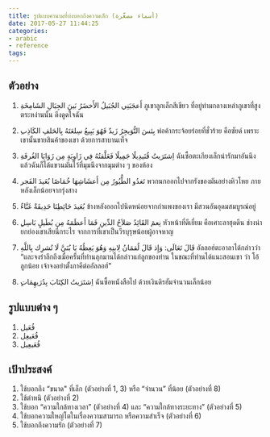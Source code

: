 ```yaml
---
title: รูปแบบคำนามที่บ่งบอกถึงความเล็ก (أسماء مصغَّرة)
date: 2017-05-27 11:44:25
categories:
- arabic
- reference
tags:
---
```

## ตัวอย่าง

1. ِأَعجَبَنِي الجُبَيلُ الأَخضَرُ بَينَ الجِبَالِ الشَامِخَة
ภูเขาลูกเล็กสีเขียว ที่อยู่ท่ามกลางเหล่าภูเขาที่สูงตระหง่านนั้น ดึงดูดใจฉัน

2. ِبِئسَ التُّوَيجِرُ زَيدٌ فَهُوَ يَبِيعُ سِلعَتَهُ بِالحَلفِ الكَاذِب
พ่อค้ากระจ้อยร่อยที่ชั่วร้าย คือซัยด์ เพราะเขานั้นขายสินค้าของเขา ด้วยการสาบานเท็จ

3. ِاِشتَرَيتُ قُنَيدِيلًا جَمِيلًا فَعَلَّقتُهُ فِي زَاوِيَةٍ مِن زَوَايَا الغُرفَة
ฉันซื้อตะเกียงเล็กน่ารักมาอันนึง แล้วฉันก็ได้แขวนมันไว้ที่มุมนึงจากมุมต่าง ๆ ของห้อง

4. ِتَغدُو الطُّيُورُ مِن أَعشَاشِهَا خُمَاصًا بُعَيدَ الفَجر
พวกนกออกไปจากรังของมันอย่างหิวโหย ภายหลังเล็กน้อยจากรุ่งสาง

5. ٌبُعَيدَ حَائِطِنَا حَدِيقَةٌ غَنَّاء
ข้างหลังออกไปนิดหน่อยจากกำแพงของเรา มีสวนอันอุดมสมบูรณ์อยู่

6. ٍنِعمَ القَائِدُ صَلاَحُ الدِّينِ فَمَا أَعظَمَهُ مِن بُطَيلٍ بَاسِل
หัวหน้าที่ดีเยี่ยม คือเศาะลาฮุดดีน ช่างน่ายกย่องเขาเสียนี่กระไร จากการที่เขาเป็นวีรบุรุษน้อยผู้อาจหาญ

7. قَالَ تَعَالَى: وَإِذ قَالَ لُقمَانُ لِابنِهِ وَهُوَ يَعِظُهُ يَا بُنَيَّ لَا تُشرِك بِاللَّهِ
อัลลอฮ์ตะอาลาได้กล่าวว่า “และจงรำลึกถึงเมื่อครั้นที่ท่านลุกมานได้กล่าวแก่ลูกของท่าน ในขณะที่ท่านได้แนะสอนเขา ว่า โอ้ลูกน้อย เจ้าจงอย่าตั้งภาคีต่ออัลลอฮ์"

8. ٍاِشتَرَيتُ الكِتَابَ بِدُرَيهِمَات
ฉันซื้อหนังสือไป ด้วยเงินดิรฮัมจำนวนเล็กน้อย

## รูปแบบต่าง ๆ
1. فُعَيل
2. فُعَيعِل
3. فُعَيعِيل

## เป้าประสงค์
1. ใช้บอกถึง “ขนาด" ที่เล็ก (ตัวอย่างที่ 1, 3) หรือ “จำนวน” ที่น้อย (ตัวอย่างที่ 8)
2. ใช้ตำหนิ (ตัวอย่างที่ 2)
3. ใช้บอก “ความใกล้ทางเวลา” (ตัวอย่างที่ 4) และ “ความใกล้ทางระยะทาง” (ตัวอย่างที่ 5)
4. ใช้บอกความใหญ่โตในเรื่องความสามารถ หรือความสำเร็จ (ตัวอย่างที่ 6)
5. ใช้บอกถึงความรัก (ตัวอย่างที่ 7)
